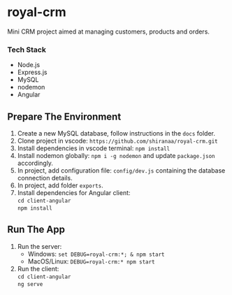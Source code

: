 # royal-crm

Mini CRM project aimed at managing customers, products and orders.

### Tech Stack

- Node.js
- Express.js
- MySQL
- nodemon
- Angular

## Prepare The Environment

1. Create a new MySQL database, follow instructions in the `docs` folder.
2. Clone project in vscode: `https://github.com/shiranaa/royal-crm.git`
3. Install dependencies in vscode terminal: `npm install`
4. Install nodemon globally: `npm i -g nodemon` and update `package.json` accordingly.
5. In project, add configuration file: `config/dev.js` containing the database connection details.
6. In project, add folder `exports`.
7. Install dependencies for Angular client:  
   `cd client-angular`  
   `npm install`

## Run The App

1. Run the server:
   - Windows: `set DEBUG=royal-crm:*; & npm start`
   - MacOS/Linux: `DEBUG=royal-crm:* npm start`
2. Run the client:  
   `cd client-angular`  
   `ng serve`
